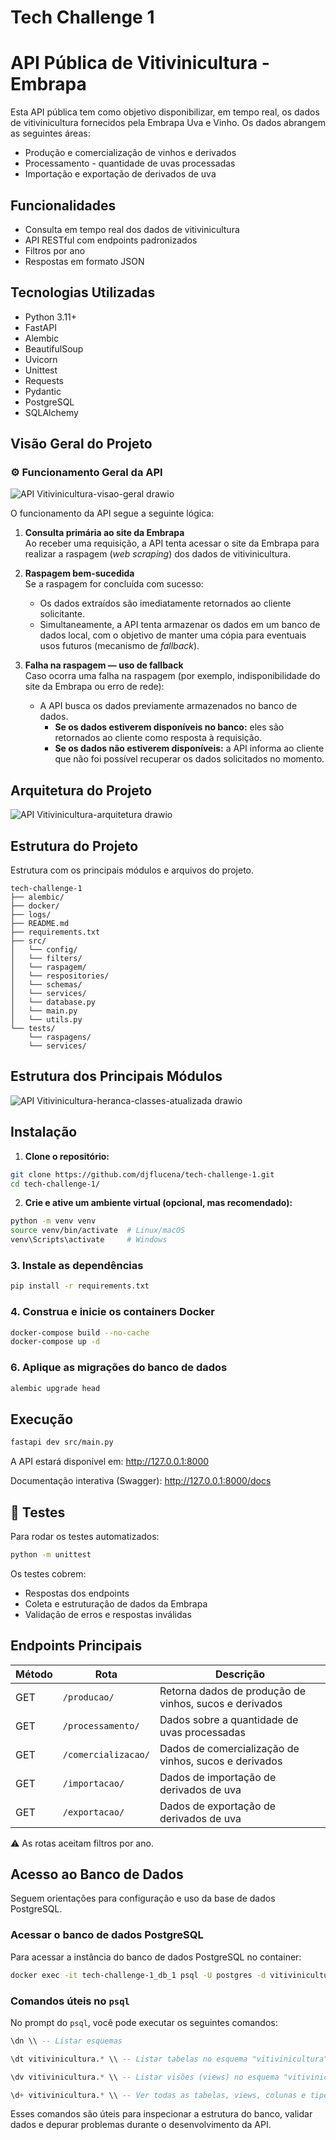 
# Tech Challenge 1

# API Pública de Vitivinicultura - Embrapa

Esta API pública tem como objetivo disponibilizar, em tempo real, os dados de vitivinicultura 
fornecidos pela Embrapa Uva e Vinho. Os dados abrangem as seguintes áreas:

- Produção e comercialização de vinhos e derivados
- Processamento - quantidade de uvas processadas
- Importação e exportação de derivados de uva


## Funcionalidades

- Consulta em tempo real dos dados de vitivinicultura
- API RESTful com endpoints padronizados
- Filtros por ano
- Respostas em formato JSON


## Tecnologias Utilizadas

- Python 3.11+
- FastAPI
- Alembic
- BeautifulSoup
- Uvicorn
- Unittest
- Requests
- Pydantic
- PostgreSQL
- SQLAlchemy


## Visão Geral do Projeto

### ⚙️ Funcionamento Geral da API

![API Vitivinicultura-visao-geral drawio](https://github.com/user-attachments/assets/d30b7b2a-a541-42bb-ae29-87990af19382)

O funcionamento da API segue a seguinte lógica:

1. **Consulta primária ao site da Embrapa**  
   Ao receber uma requisição, a API tenta acessar o site da Embrapa para realizar a raspagem (_web scraping_) dos dados de vitivinicultura.

2. **Raspagem bem-sucedida**  
   Se a raspagem for concluída com sucesso:
   - Os dados extraídos são imediatamente retornados ao cliente solicitante.
   - Simultaneamente, a API tenta armazenar os dados em um banco de dados local, com o objetivo de manter uma cópia para eventuais usos futuros (mecanismo de _fallback_).

3. **Falha na raspagem — uso de fallback**  
   Caso ocorra uma falha na raspagem (por exemplo, indisponibilidade do site da Embrapa ou erro de rede):
   - A API busca os dados previamente armazenados no banco de dados.
     - **Se os dados estiverem disponíveis no banco:** eles são retornados ao cliente como resposta à requisição.
     - **Se os dados não estiverem disponíveis:** a API informa ao cliente que não foi possível recuperar os dados solicitados no momento.


## Arquitetura do Projeto

![API Vitivinicultura-arquitetura drawio](https://github.com/user-attachments/assets/60588d49-0e64-4d50-9a37-84534509fbc7)


## Estrutura do Projeto

Estrutura com os principais módulos e arquivos do projeto.

```
tech-challenge-1
├── alembic/
├── docker/
├── logs/
├── README.md
├── requirements.txt
├── src/
│   └── config/
│   └── filters/
│   └── raspagem/
│   └── respositories/
│   └── schemas/
│   └── services/
│   └── database.py
│   └── main.py
│   └── utils.py
└── tests/
    └── raspagens/
    └── services/

```

## Estrutura dos Principais Módulos

![API Vitivinicultura-heranca-classes-atualizada drawio](https://github.com/user-attachments/assets/d12f71c5-9a21-4d8d-885a-d7c8b636ee68)


## Instalação

1. **Clone o repositório:**
```bash
git clone https://github.com/djflucena/tech-challenge-1.git
cd tech-challenge-1/
```

2. **Crie e ative um ambiente virtual (opcional, mas recomendado):**
```bash
python -m venv venv
source venv/bin/activate  # Linux/macOS
venv\Scripts\activate     # Windows
```

### 3. **Instale as dependências**
```bash
pip install -r requirements.txt
```

### 4. Construa e inicie os containers Docker
```bash
docker-compose build --no-cache
docker-compose up -d
```

### 6. Aplique as migrações do banco de dados
```bash
alembic upgrade head
```

## Execução

```bash
fastapi dev src/main.py
```
A API estará disponível em: http://127.0.0.1:8000

Documentação interativa (Swagger): http://127.0.0.1:8000/docs


## 🧪 Testes

Para rodar os testes automatizados:
```bash
python -m unittest
```

Os testes cobrem:

- Respostas dos endpoints
- Coleta e estruturação de dados da Embrapa
- Validação de erros e respostas inválidas


## Endpoints Principais

| Método | Rota                | Descrição                                                |
| ------ | ------------------- | -------------------------------------------------------- |
| GET    | `/producao/`        | Retorna dados de produção de vinhos, sucos e derivados   |
| GET    | `/processamento/`   | Dados sobre a quantidade de uvas processadas             |
| GET    | `/comercializacao/` | Dados de comercialização de vinhos, sucos e derivados    |
| GET    | `/importacao/`      | Dados de importação de derivados de uva                  |
| GET    | `/exportacao/`      | Dados de exportação de derivados de uva                  |


⚠️ As rotas aceitam filtros por ano.


## Acesso ao Banco de Dados

Seguem orientações para configuração e uso da base de dados PostgreSQL.

### Acessar o banco de dados PostgreSQL

Para acessar a instância do banco de dados PostgreSQL no container:

```bash
docker exec -it tech-challenge-1_db_1 psql -U postgres -d vitivinicultura
```

### Comandos úteis no `psql`

No prompt do `psql`, você pode executar os seguintes comandos:

```sql
\dn \\ -- Listar esquemas

\dt vitivinicultura.* \\ -- Listar tabelas no esquema "vitivinicultura"

\dv vitivinicultura.* \\ -- Listar visões (views) no esquema "vitivinicultura"

\d+ vitivinicultura.* \\ -- Ver todas as tabelas, views, colunas e tipos no esquema "vitivinicultura"

```

Esses comandos são úteis para inspecionar a estrutura do banco, validar dados e depurar problemas
durante o desenvolvimento da API.
